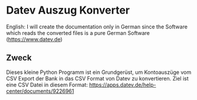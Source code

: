 # Datev Auszug Konverter

English: I will create the documentation only in German since the Software which reads the converted files is a pure German Software (https://www.datev.de)

## Zweck
Dieses kleine Python Programm ist ein Grundgerüst, um Kontoauszüge vom CSV Export der Bank in das CSV Format von Datev zu konvertieren. Ziel ist eine CSV Datei in diesem Format: https://apps.datev.de/help-center/documents/9226961



